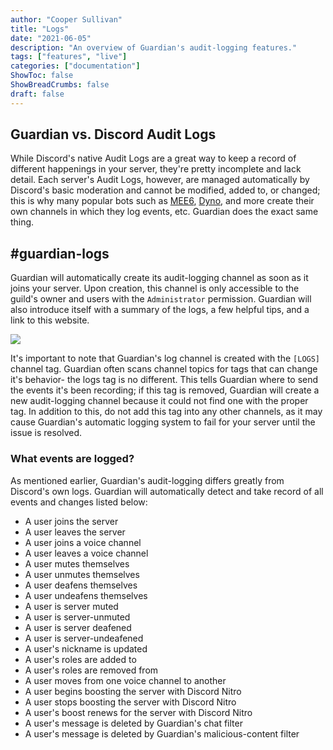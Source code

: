 ```yaml
---
author: "Cooper Sullivan"
title: "Logs"
date: "2021-06-05"
description: "An overview of Guardian's audit-logging features."
tags: ["features", "live"]
categories: ["documentation"]
ShowToc: false
ShowBreadCrumbs: false
draft: false
---
```


## Guardian vs. Discord Audit Logs
While Discord's native Audit Logs are a great way to keep a record of different happenings in your server,
they're pretty incomplete and lack detail. Each server's Audit Logs, however, are managed automatically by
Discord's basic moderation and cannot be modified, added to, or changed; this is why many popular bots such
as [MEE6](https://mee6.xyz/), [Dyno](https://dyno.gg/), and more create their own channels in which they log
events, etc. Guardian does the exact same thing.

## #guardian-logs
Guardian will automatically create its audit-logging channel as soon as it joins your server. Upon creation,
this channel is only accessible to the guild's owner and users with the ``Administrator`` permission. Guardian
will also introduce itself with a summary of the logs, a few helpful tips, and a link to this website.

![](https://i.imgur.com/Cek9pjd.png#center)

It's important to note that Guardian's log channel is created with the ``[LOGS]`` channel tag. Guardian
often scans channel topics for tags that can change it's behavior- the logs tag is no different. This tells
Guardian where to send the events it's been recording; if this tag is removed, Guardian will create a new
audit-logging channel because it could not find one with the proper tag. In addition to this, do not add this
tag into any other channels, as it may cause Guardian's automatic logging system to fail for your server until
the issue is resolved.

### What events are logged?
As mentioned earlier, Guardian's audit-logging differs greatly from Discord's own logs. Guardian will automatically
detect and take record of all events and changes listed below:
* A user joins the server
* A user leaves the server
* A user joins a voice channel
* A user leaves a voice channel
* A user mutes themselves
* A user unmutes themselves
* A user deafens themselves
* A user undeafens themselves
* A user is server muted
* A user is server-unmuted
* A user is server deafened
* A user is server-undeafened
* A user's nickname is updated
* A user's roles are added to
* A user's roles are removed from
* A user moves from one voice channel to another
* A user begins boosting the server with Discord Nitro
* A user stops boosting the server with Discord Nitro
* A user's boost renews for the server with Discord Nitro
* A user's message is deleted by Guardian's chat filter
* A user's message is deleted by Guardian's malicious-content filter